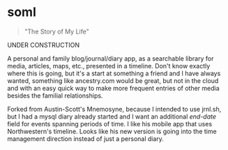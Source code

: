 # soml

> "The Story of My Life"

UNDER CONSTRUCTION

A personal and family blog/journal/diary app, as a searchable library for media,
articles, maps, etc., presented in a timeline. Don't know exactly where this is going,
but it's a start at something a friend and I have always wanted, something like
ancestry.com would be great, but not in the cloud and with an easy quick way to make
more frequent entries of other media besides the familial relationships.

Forked from Austin-Scott's Mnemosyne, because I intended to use jrnl.sh, but I had
a mysql diary already started and I want an additional _end-date_ field for events
spanning periods of time. I like his mobile app that uses Northwestern's timeline.
Looks like his new version is going into the time management direction instead of
just a personal diary.


